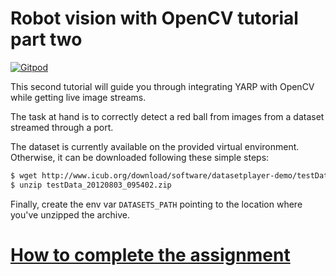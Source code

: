 Robot vision with OpenCV tutorial part two
==========================================

[![Gitpod](https://gitpod.io/button/open-in-gitpod.svg)](https://gitpod.io/from-referrer)

This second tutorial will guide you through integrating YARP with OpenCV while getting live image streams.

The task at hand is to correctly detect a red ball from images from a dataset streamed through a port.

The dataset is currently available on the provided virtual environment. Otherwise, it can be downloaded following these simple steps:
```sh
$ wget http://www.icub.org/download/software/datasetplayer-demo/testData_20120803_095402.zip
$ unzip testData_20120803_095402.zip
```
Finally, create the env var `DATASETS_PATH` pointing to the location where you've unzipped the archive.

# [How to complete the assignment](https://github.com/vvv-school/vvv-school.github.io/blob/master/instructions/how-to-complete-assignments.md)
